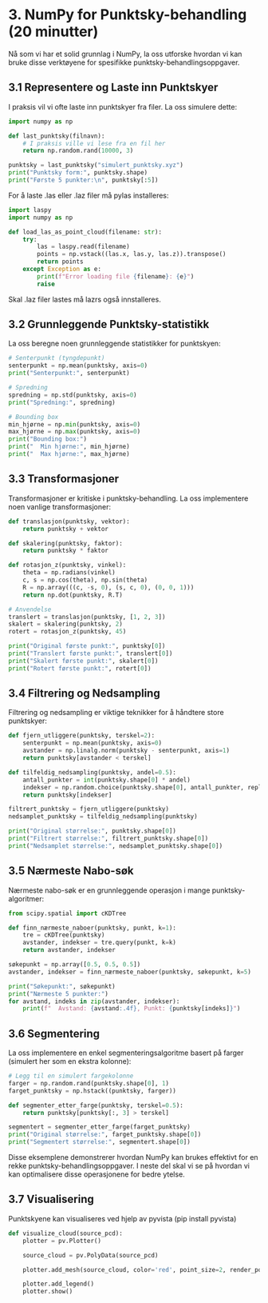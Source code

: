 # 3. NumPy for Punktsky-behandling (20 minutter)

Nå som vi har et solid grunnlag i NumPy, la oss utforske hvordan vi kan bruke disse verktøyene for spesifikke punktsky-behandlingsoppgaver.

## 3.1 Representere og Laste inn Punktskyer

I praksis vil vi ofte laste inn punktskyer fra filer. La oss simulere dette:

```python
import numpy as np

def last_punktsky(filnavn):
    # I praksis ville vi lese fra en fil her
    return np.random.rand(10000, 3)

punktsky = last_punktsky("simulert_punktsky.xyz")
print("Punktsky form:", punktsky.shape)
print("Første 5 punkter:\n", punktsky[:5])
```

For å laste .las eller .laz filer må pylas installeres:

```python
import laspy
import numpy as np

def load_las_as_point_cloud(filename: str):
    try:
        las = laspy.read(filename)
        points = np.vstack((las.x, las.y, las.z)).transpose()
        return points
    except Exception as e:
        print(f"Error loading file {filename}: {e}")
        raise
```

Skal .laz filer lastes må lazrs også innstalleres.

## 3.2 Grunnleggende Punktsky-statistikk

La oss beregne noen grunnleggende statistikker for punktskyen:

```python
# Senterpunkt (tyngdepunkt)
senterpunkt = np.mean(punktsky, axis=0)
print("Senterpunkt:", senterpunkt)

# Spredning
spredning = np.std(punktsky, axis=0)
print("Spredning:", spredning)

# Bounding box
min_hjørne = np.min(punktsky, axis=0)
max_hjørne = np.max(punktsky, axis=0)
print("Bounding box:")
print("  Min hjørne:", min_hjørne)
print("  Max hjørne:", max_hjørne)
```

## 3.3 Transformasjoner

Transformasjoner er kritiske i punktsky-behandling. La oss implementere noen vanlige transformasjoner:

```python
def translasjon(punktsky, vektor):
    return punktsky + vektor

def skalering(punktsky, faktor):
    return punktsky * faktor

def rotasjon_z(punktsky, vinkel):
    theta = np.radians(vinkel)
    c, s = np.cos(theta), np.sin(theta)
    R = np.array(((c, -s, 0), (s, c, 0), (0, 0, 1)))
    return np.dot(punktsky, R.T)

# Anvendelse
translert = translasjon(punktsky, [1, 2, 3])
skalert = skalering(punktsky, 2)
rotert = rotasjon_z(punktsky, 45)

print("Original første punkt:", punktsky[0])
print("Translert første punkt:", translert[0])
print("Skalert første punkt:", skalert[0])
print("Rotert første punkt:", rotert[0])
```

## 3.4 Filtrering og Nedsampling

Filtrering og nedsampling er viktige teknikker for å håndtere store punktskyer:

```python
def fjern_utliggere(punktsky, terskel=2):
    senterpunkt = np.mean(punktsky, axis=0)
    avstander = np.linalg.norm(punktsky - senterpunkt, axis=1)
    return punktsky[avstander < terskel]

def tilfeldig_nedsampling(punktsky, andel=0.5):
    antall_punkter = int(punktsky.shape[0] * andel)
    indekser = np.random.choice(punktsky.shape[0], antall_punkter, replace=False)
    return punktsky[indekser]

filtrert_punktsky = fjern_utliggere(punktsky)
nedsamplet_punktsky = tilfeldig_nedsampling(punktsky)

print("Original størrelse:", punktsky.shape[0])
print("Filtrert størrelse:", filtrert_punktsky.shape[0])
print("Nedsamplet størrelse:", nedsamplet_punktsky.shape[0])
```

## 3.5 Nærmeste Nabo-søk

Nærmeste nabo-søk er en grunnleggende operasjon i mange punktsky-algoritmer:

```python
from scipy.spatial import cKDTree

def finn_nærmeste_naboer(punktsky, punkt, k=1):
    tre = cKDTree(punktsky)
    avstander, indekser = tre.query(punkt, k=k)
    return avstander, indekser

søkepunkt = np.array([0.5, 0.5, 0.5])
avstander, indekser = finn_nærmeste_naboer(punktsky, søkepunkt, k=5)

print("Søkepunkt:", søkepunkt)
print("Nærmeste 5 punkter:")
for avstand, indeks in zip(avstander, indekser):
    print(f"  Avstand: {avstand:.4f}, Punkt: {punktsky[indeks]}")
```

## 3.6 Segmentering

La oss implementere en enkel segmenteringsalgoritme basert på farger (simulert her som en ekstra kolonne):

```python
# Legg til en simulert fargekolonne
farger = np.random.rand(punktsky.shape[0], 1)
farget_punktsky = np.hstack((punktsky, farger))

def segmenter_etter_farge(punktsky, terskel=0.5):
    return punktsky[punktsky[:, 3] > terskel]

segmentert = segmenter_etter_farge(farget_punktsky)
print("Original størrelse:", farget_punktsky.shape[0])
print("Segmentert størrelse:", segmentert.shape[0])
```

Disse eksemplene demonstrerer hvordan NumPy kan brukes effektivt for en rekke punktsky-behandlingsoppgaver. I neste del skal vi se på hvordan vi kan optimalisere disse operasjonene for bedre ytelse.

## 3.7 Visualisering

Punktskyene kan visualiseres ved hjelp av pyvista (pip install pyvista)

```python
def visualize_cloud(source_pcd):
    plotter = pv.Plotter()

    source_cloud = pv.PolyData(source_pcd)

    plotter.add_mesh(source_cloud, color='red', point_size=2, render_points_as_spheres=True, label='Source')

    plotter.add_legend()
    plotter.show()
```
